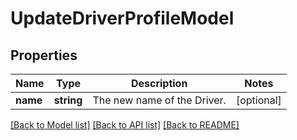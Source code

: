 # UpdateDriverProfileModel

## Properties
Name | Type | Description | Notes
------------ | ------------- | ------------- | -------------
**name** | **string** | The new name of the Driver. | [optional] 

[[Back to Model list]](../README.md#documentation-for-models) [[Back to API list]](../README.md#documentation-for-api-endpoints) [[Back to README]](../README.md)


